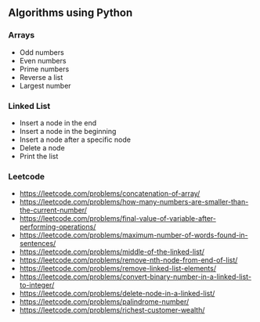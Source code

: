 ## Algorithms using Python

### Arrays

- Odd numbers
- Even numbers
- Prime numbers
- Reverse a list
- Largest number

### Linked List

- Insert a node in the end
- Insert a node in the beginning
- Insert a node after a specific node
- Delete a node
- Print the list

### Leetcode

- https://leetcode.com/problems/concatenation-of-array/
- https://leetcode.com/problems/how-many-numbers-are-smaller-than-the-current-number/
- https://leetcode.com/problems/final-value-of-variable-after-performing-operations/
- https://leetcode.com/problems/maximum-number-of-words-found-in-sentences/
- https://leetcode.com/problems/middle-of-the-linked-list/
- https://leetcode.com/problems/remove-nth-node-from-end-of-list/
- https://leetcode.com/problems/remove-linked-list-elements/
- https://leetcode.com/problems/convert-binary-number-in-a-linked-list-to-integer/
- https://leetcode.com/problems/delete-node-in-a-linked-list/
- https://leetcode.com/problems/palindrome-number/
- https://leetcode.com/problems/richest-customer-wealth/
